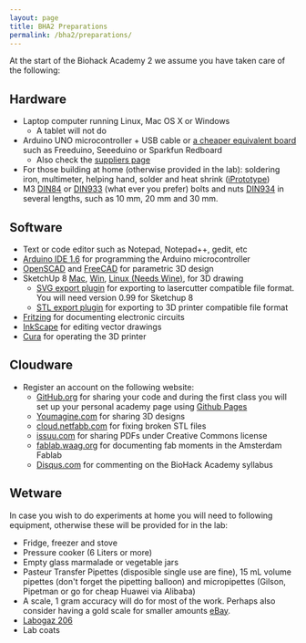 ```yaml
---
layout: page
title: BHA2 Preparations
permalink: /bha2/preparations/
---
```


At the start of the Biohack Academy 2 we assume you have taken care of the following:

## Hardware
* Laptop computer running Linux, Mac OS X or Windows
  * A tablet will not do
* Arduino UNO microcontroller + USB cable or [a cheaper equivalent board](http://en.wikipedia.org/wiki/List_of_Arduino_boards_and_compatible_systems#Arduino_footprint-compatible_boards) such as Freeduino, Seeeduino or Sparkfun Redboard
  * Also check the [suppliers page](/suppliers/)
* For those building at home (otherwise provided in the lab): soldering iron, multimeter, helping hand, solder and heat shrink ([iPrototype](https://iprototype.nl/products/accessoires/tools/Heat-Shrink-Kit))
* M3 [DIN84](http://www.bevestigingsmateriaal.nl/bevestigingsmateriaal/bouten-schroeven/zaagsnede-kop/cilinderkopschroef-din-84/106) or [DIN933](http://www.bevestigingsmateriaal.nl/bevestigingsmateriaal/bouten-schroeven/buitenzeskant-kop/tapbouten-din-933/61) (what ever you prefer) bolts and nuts [DIN934](http://www.bevestigingsmateriaal.nl/bevestigingsmateriaal/moeren/zeskantmoer-din-934/75) in several lengths, such as 10 mm, 20 mm and 30 mm. 

## Software
* Text or code editor such as Notepad, Notepad++, gedit, etc
* [Arduino IDE 1.6](http://arduino.cc/en/Main/Software) for programming the Arduino microcontroller
* [OpenSCAD](http://www.openscad.org/downloads.html) and [FreeCAD](http://www.freecadweb.org) for parametric 3D design
* SketchUp 8 [Mac](http://www.oldapps.com/mac/sketchup.php), [Win](http://filehippo.com/download_sketchup/download/2f2d0bce86e6554b6df98772ca7200a2/), [Linux (Needs Wine)](https://appdb.winehq.org/objectManager.php?sClass=version&iId=21290), for 3D drawing
  * [SVG export plugin](https://code.google.com/p/sketchup-svg-outline-plugin/downloads/list) for exporting to lasercutter compatible file format. You will need version 0.99 for Sketchup 8
  * [STL export plugin](http://extensions.sketchup.com/en/content/sketchup-stl) for exporting to 3D printer compatible file format
* [Fritzing](http://fritzing.org/download/) for documenting electronic circuits
* [InkScape](https://www.inkscape.org/en/) for editing vector drawings
* [Cura](http://software.ultimaker.com/) for operating the 3D printer

## Cloudware
* Register an account on the following website:
  * [GitHub.org](http://www.github.org) for sharing your code and during the first class you will set up your personal academy page using [Github Pages](https://help.github.com/categories/github-pages-basics/) 
  * [Youmagine.com](http://www.youmagine.com) for sharing 3D designs
  * [cloud.netfabb.com](http://cloud.netfabb.com) for fixing broken STL files
  * [issuu.com](http://www.issuu.com) for sharing PDFs under Creative Commons license
  * [fablab.waag.org](http://fablab.waag.org) for documenting fab moments in the Amsterdam Fablab
  * [Disqus.com](https://disqus.com) for commenting on the BioHack Academy syllabus

## Wetware
In case you wish to do experiments at home you will need to following equipment, otherwise these will be provided for in the lab:

* Fridge, freezer and stove
* Pressure cooker (6 Liters or more)
* Empty glass marmalade or vegetable jars
* Pasteur Transfer Pipettes (disposible single use are fine), 15 mL volume pipettes (don't forget the pipetting balloon) and micropipettes (Gilson, Pipetman or go for cheap Huawei via Alibaba)
* A scale, 1 gram accuracy will do for most of the work. Perhaps also consider having a gold scale for smaller amounts [eBay](http://www.ebay.com/sch/i.html?_from=R40&_trksid=p2047675.m570.l1313.TR12.TRC2.A0.H0.Xgold+scale&_nkw=gold+scale&_sacat=0).
* [Labogaz 206](http://www.campingaz.com/RU/p-22842-labogaz-206.aspx)
* Lab coats

